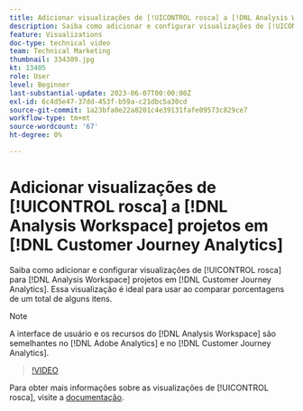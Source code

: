 ```yaml
---
title: Adicionar visualizações de [!UICONTROL rosca] a [!DNL Analysis Workspace] projetos
description: Saiba como adicionar e configurar visualizações de [!UICONTROL rosca] para [!DNL Analysis Workspace] projetos em [!DNL Customer Journey Analytics].
feature: Visualizations
doc-type: technical video
team: Technical Marketing
thumbnail: 334309.jpg
kt: 13405
role: User
level: Beginner
last-substantial-update: 2023-06-07T00:00:00Z
exl-id: 6c4d5e47-37dd-453f-b59a-c21dbc5a30cd
source-git-commit: 1a23bfa0e22a8201c4e39131fafe09573c829ce7
workflow-type: tm+mt
source-wordcount: '67'
ht-degree: 0%

---
```


# Adicionar visualizações de [!UICONTROL rosca] a [!DNL Analysis Workspace] projetos em [!DNL Customer Journey Analytics]

Saiba como adicionar e configurar visualizações de [!UICONTROL rosca] para [!DNL Analysis Workspace] projetos em [!DNL Customer Journey Analytics]. Essa visualização é ideal para usar ao comparar porcentagens de um total de alguns itens.

>[!NOTE]
>
>A interface de usuário e os recursos do [!DNL Analysis Workspace] são semelhantes no [!DNL Adobe Analytics] e no [!DNL Customer Journey Analytics].

>[!VIDEO](https://video.tv.adobe.com/v/334309/?quality=12&learn=on)

Para obter mais informações sobre as visualizações de [!UICONTROL rosca], visite a [documentação](https://experienceleague.adobe.com/docs/analytics-platform/using/cja-workspace/visualizations/donut.html?lang=pt-BR).

